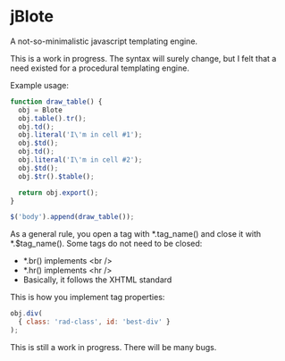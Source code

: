 jBlote
======

A not-so-minimalistic javascript templating engine.

This is a work in progress. The syntax will surely change, but I felt that a need existed for a procedural templating engine.

Example usage:
```javascript
function draw_table() {
  obj = Blote
  obj.table().tr();
  obj.td();
  obj.literal('I\'m in cell #1');
  obj.$td();
  obj.td();
  obj.literal('I\'m in cell #2');
  obj.$td();
  obj.$tr().$table();

  return obj.export();
}

$('body').append(draw_table());
```

As a general rule, you open a tag with *.tag_name() and close it with *.$tag_name(). Some tags do not need to be closed:

* *.br() implements &lt;br /&gt;
* *.hr() implements &lt;hr /&gt;
* Basically, it follows the XHTML standard

This is how you implement tag properties:
```javascript
obj.div(
  { class: 'rad-class', id: 'best-div' }
);
```

This is still a work in progress. There will be many bugs.
